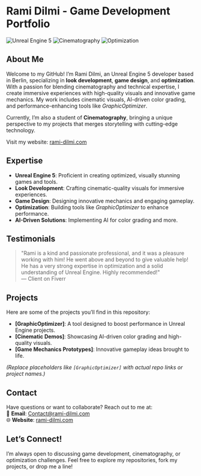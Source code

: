 # Rami Dilmi - Game Development Portfolio

![Unreal Engine 5](https://img.shields.io/badge/Unreal%20Engine-5-blue.svg) ![Cinematography](https://img.shields.io/badge/Focus-Cinematography-lightgrey.svg) ![Optimization](https://img.shields.io/badge/Specialty-Optimization-green.svg)

## About Me

Welcome to my GitHub! I’m Rami Dilmi, an Unreal Engine 5 developer based in Berlin, specializing in **look development**, **game design**, and **optimization**. With a passion for blending cinematography and technical expertise, I create immersive experiences with high-quality visuals and innovative game mechanics. My work includes cinematic visuals, AI-driven color grading, and performance-enhancing tools like *GraphicOptimizer*.

Currently, I’m also a student of **Cinematography**, bringing a unique perspective to my projects that merges storytelling with cutting-edge technology.

Visit my website: [rami-dilmi.com](https://rami-dilmi.com/)

## Expertise

- **Unreal Engine 5**: Proficient in creating optimized, visually stunning games and tools.
- **Look Development**: Crafting cinematic-quality visuals for immersive experiences.
- **Game Design**: Designing innovative mechanics and engaging gameplay.
- **Optimization**: Building tools like *GraphicOptimizer* to enhance performance.
- **AI-Driven Solutions**: Implementing AI for color grading and more.

## Testimonials

> "Rami is a kind and passionate professional, and it was a pleasure working with him! He went above and beyond to give valuable help! He has a very strong expertise in optimization and a solid understanding of Unreal Engine. Highly recommended!"  
> — Client on Fiverr

## Projects

Here are some of the projects you’ll find in this repository:
- **[GraphicOptimizer]**: A tool designed to boost performance in Unreal Engine projects.
- **[Cinematic Demos]**: Showcasing AI-driven color grading and high-quality visuals.
- **[Game Mechanics Prototypes]**: Innovative gameplay ideas brought to life.

*(Replace placeholders like `[GraphicOptimizer]` with actual repo links or project names.)*

## Contact

Have questions or want to collaborate? Reach out to me at:  
📧 **Email**: [Contact@rami-dilmi.com](mailto:Contact@rami-dilmi.com)  
🌐 **Website**: [rami-dilmi.com](https://rami-dilmi.com/)

## Let’s Connect!

I’m always open to discussing game development, cinematography, or optimization challenges. Feel free to explore my repositories, fork my projects, or drop me a line!
